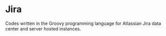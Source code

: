 # Jira

Codes written in the Groovy programming language for Atlassian Jira data center and server hosted instances.
